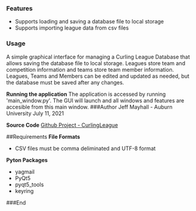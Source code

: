 ### Features

- Supports loading and saving a database file to local storage
- Supports importing league data from csv files

### Usage
A simple graphical interface for managing a Curling League Database that allows saving the database file to local storage.  Leagues store team and competition information and teams store team member information.  Leagues, Teams and Members can be edited and updated as needed, but the database must be saved after any changes.

**Running the application** 
The application is accessed by running 'main_window.py'.  The GUI will launch and all windows and features are accesible from this main window.
###Author
Jeff Mayhall - Auburn University
July 11, 2021

**Source Code**
[Github Project - CurlingLeague](https://github.com/jmayhall/CurlingLeague)

##Requirements
**File Formats**
- CSV files must be comma deliminated and UTF-8 format

**Pyton Packages**
- yagmail
- PyQt5
- pyqt5_tools
- keyring


###End